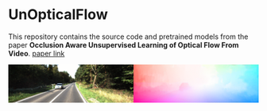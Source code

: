 # UnOpticalFlow
This repository contains the source code and pretrained models from the paper **Occlusion Aware Unsupervised Learning of Optical Flow From Video**.
[paper link](https://arxiv.org/pdf/2003.01960)

![](pic/results.gif)

